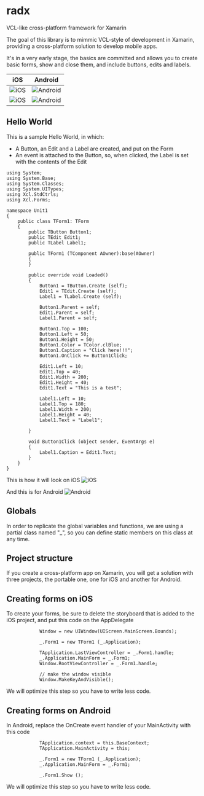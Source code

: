 # radx
VCL-like cross-platform framework for Xamarin

The goal of this library is to mimmic VCL-style of development in Xamarin, providing a cross-platform solution to develop mobile apps.

It's in a very early stage, the basics are committed and allows you to create basic forms, show and close them, and include buttons, edits and labels.

| iOS  | Android |
| ------------- | ------------- |
| ![iOS](https://raw.githubusercontent.com/radxdev/radx/master/screenshots/samples_ios.gif)  | ![Android](https://raw.githubusercontent.com/radxdev/radx/master/screenshots/samples_android.gif)  |
| ![iOS](https://raw.githubusercontent.com/radxdev/radx/master/screenshots/login_ios.gif)  | ![Android](https://raw.githubusercontent.com/radxdev/radx/master/screenshots/login_android.gif)  |

## Hello World
This is a sample Hello World, in which:
* A Button, an Edit and a Label are created, and put on the Form
* An event is attached to the Button, so, when clicked, the Label is set with the contents of the Edit
```
using System;
using System.Base;
using System.Classes;
using System.UITypes;
using Xcl.StdCtrls;
using Xcl.Forms;

namespace Unit1
{
	public class TForm1: TForm
	{
		public TButton Button1;
		public TEdit Edit1;
		public TLabel Label1;

		public TForm1 (TComponent AOwner):base(AOwner)
		{
		}

		public override void Loaded()
		{
			Button1 = TButton.Create (self);
			Edit1 = TEdit.Create (self);
			Label1 = TLabel.Create (self);

			Button1.Parent = self;
			Edit1.Parent = self;
			Label1.Parent = self;

			Button1.Top = 100;
			Button1.Left = 50;
			Button1.Height = 50;
			Button1.Color = TColor.clBlue;
			Button1.Caption = "Click here!!!";
			Button1.OnClick += Button1Click;

			Edit1.Left = 10;
			Edit1.Top = 40;
			Edit1.Width = 200;
			Edit1.Height = 40;
			Edit1.Text = "This is a test";	

			Label1.Left = 10;
			Label1.Top = 180;
			Label1.Width = 200;
			Label1.Height = 40;
			Label1.Text = "Label1";	

		}

		void Button1Click (object sender, EventArgs e)
		{
			Label1.Caption = Edit1.Text;
		}
	}
}
```
This is how it will look on iOS
![iOS](https://cloud.githubusercontent.com/assets/18068729/14943254/ebd3b146-0fd3-11e6-8288-3247af57a204.png)


And this is for Android
![Android](https://cloud.githubusercontent.com/assets/18068729/14943253/ebbd60d0-0fd3-11e6-99ff-bd814400e368.png)

## Globals
In order to replicate the global variables and functions, we are using a partial class named "_", so you can define static members on this class at any time. 

## Project structure
If you create a cross-platform app on Xamarin, you will get a solution with three projects, the portable one, one for iOS and another for Android.

## Creating forms on iOS
To create your forms, be sure to delete the storyboard that is added to the iOS project, and put this code on the AppDelegate

```
			Window = new UIWindow(UIScreen.MainScreen.Bounds);
			
			_.Form1 = new TForm1 (_.Application);

			TApplication.LastViewController = _.Form1.handle;
			_.Application.MainForm = _.Form1;
			Window.RootViewController = _.Form1.handle;

			// make the window visible
			Window.MakeKeyAndVisible();
```
We will optimize this step so you have to write less code.

## Creating forms on Android
In Android, replace the OnCreate event handler of your MainActivity with this code

```
			TApplication.context = this.BaseContext;
			TApplication.MainActivity = this;

			_.Form1 = new TForm1 (_.Application);
			_.Application.MainForm = _.Form1;

			_.Form1.Show ();
```
We will optimize this step so you have to write less code.





